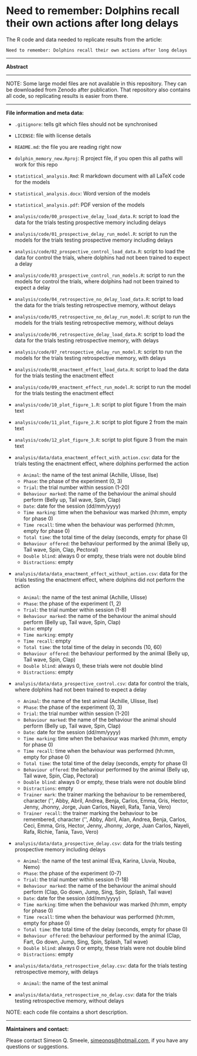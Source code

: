 # Need to remember: Dolphins recall their own actions after long delays

The R code and data needed to replicate results from the article:

```
Need to remember: Dolphins recall their own actions after long delays
```

------------------------------------------------

**Abstract**


------------------------------------------------

NOTE: Some large model files are not available in this repository. They can be downloaded from Zenodo after publication. That repository also contains all code, so replicating results is easier from there.

------------------------------------------------

**File information and meta data:**

- `.gitignore`: tells git which files should not be synchronised
- `LICENSE`: file with license details
- `README.md`: the file you are reading right now
- `dolphin_memory_new.Rproj`: R project file, if you open this all paths will work for this repo
- `statistical_analysis.Rmd`: R markdown document with all LaTeX code for the models
- `statistical_analysis.docx`: Word version of the models
- `statistical_analysis.pdf`: PDF version of the models

- `analysis/code/00_prospective_delay_load_data.R`: script to load the data for the trials testing prospective memory including delays
- `analysis/code/01_prospective_delay_run_model.R`: script to run the models for the trials testing prospective memory including delays
- `analysis/code/02_prospective_control_load_data.R`: script to load the data for control the trials, where dolphins had not been trained to expect a delay
- `analysis/code/03_prospective_control_run_models.R`: script to run the models for control the trials, where dolphins had not been trained to expect a delay
- `analysis/code/04_retrospective_no_delay_load_data.R`: script to load the data for the trials testing retrospective memory, without delays
- `analysis/code/05_retrospective_no_delay_run_model.R`: script to run the models for the trials testing retrospective memory, without delays
- `analysis/code/06_retrospective_delay_load_data.R`: script to load the data for the trials testing retrospective memory, with delays
- `analysis/code/07_retrospective_delay_run_model.R`: script to run the models for the trials testing retrospective memory, with delays
- `analysis/code/08_enactment_effect_load_data.R`: script to load the data for the trials testing the enactment effect
- `analysis/code/09_enactment_effect_run_model.R`: script to run the model for the trials testing the enactment effect
- `analysis/code/10_plot_figure_1.R`: script to plot figure 1 from the main text
- `analysis/code/11_plot_figure_2.R`: script to plot figure 2 from the main text
- `analysis/code/12_plot_figure_3.R`: script to plot figure 3 from the main text

- `analysis/data/data_enactment_effect_with_action.csv`: data for the trials testing the enactment effect, where dolphins performed the action
  - `﻿Animal`: the name of the test animal (Achille, Ulisse, Ilse)
  - `Phase`: the phase of the experiment (0, 3)
  - `Trial`: the trial number within session (1-20)
  - `Behaviour marked`: the name of the behaviour the animal should perform (Belly up, Tail wave, Spin, Clap)
  - `Date`: date for the session (dd/mm/yyyy)
  - `Time marking`: time when the behaviour was marked (hh:mm, empty for phase 0)
  - `Time recall`: time when the behaviour was performed (hh:mm, empty for phase 0)
  - `Total time`: the total time of the delay (seconds, empty for phase 0)
  - `Behaviour offered`: the behaviour performed by the animal (Belly up, Tail wave, Spin, Clap, Pectoral)
  - `Double blind`: always 0 or empty, these trials were not double blind
  - `Distractions`: empty
- `analysis/data/data_enactment_effect_without_action.csv`: data for the trials testing the enactment effect, where dolphins did not perform the action
  - `﻿Animal`: the name of the test animal (Achille, Ulisse)
  - `Phase`: the phase of the experiment (1, 2)
  - `Trial`: the trial number within session (1-8)
  - `Behaviour marked`: the name of the behaviour the animal should perform (Belly up, Tail wave, Spin, Clap)
  - `Date`: empty
  - `Time marking`: empty
  - `Time recall`: empty
  - `Total time`: the total time of the delay in seconds (10, 60)
  - `Behaviour offered`: the behaviour performed by the animal (Belly up, Tail wave, Spin, Clap)
  - `Double blind`: always 0, these trials were not double blind
  - `Distractions`: empty
- `analysis/data/data_prospective_control.csv`: data for control the trials, where dolphins had not been trained to expect a delay
  - `﻿Animal`: the name of the test animal (Achille, Ulisse, Ilse)
  - `Phase`: the phase of the experiment (0, 3)
  - `Trial`: the trial number within session (1-20)
  - `Behaviour marked`: the name of the behaviour the animal should perform (Belly up, Tail wave, Spin, Clap)
  - `Date`: date for the session (dd/mm/yyyy)
  - `Time marking`: time when the behaviour was marked (hh:mm, empty for phase 0)
  - `Time recall`: time when the behaviour was performed (hh:mm, empty for phase 0)
  - `Total time`: the total time of the delay (seconds, empty for phase 0)
  - `Behaviour offered`: the behaviour performed by the animal (Belly up, Tail wave, Spin, Clap, Pectoral)
  - `Double blind`: always 0 or empty, these trials were not double blind
  - `Distractions`: empty
  - `Trainer mark`: the trainer marking the behaviour to be remembered, character ('', Abby, Abril, Andrea, Benja, Carlos, Emma, Gris, Hector, Jenny, Jhonny, Jorge, Juan Carlos, Nayeli, Rafa, Tania, Vero)
  - `Trainer recall`: the trainer marking the behaviour to be remembered, character ('', Abby, Abril, Alan, Andrea, Benja, Carlos, Ceci, Emma, Gris, Hector, Jenny, Jhonny, Jorge, Juan Carlos, Nayeli, Rafa, Richie, Tania, Tavo, Vero) 
- `analysis/data/data_prospective_delay.csv`: data for the trials testing prospective memory including delays
  - `﻿Animal`: the name of the test animal (Eva, Karina, Lluvia, Nouba, Nemo)
  - `Phase`: the phase of the experiment (0-7)
  - `Trial`: the trial number within session (1-18)
  - `Behaviour marked`: the name of the behaviour the animal should perform (Clap, Go down, Jump, Sing, Spin, Splash, Tail wave)
  - `Date`: date for the session (dd/mm/yyyy)
  - `Time marking`: time when the behaviour was marked (hh:mm, empty for phase 0)
  - `Time recall`: time when the behaviour was performed (hh:mm, empty for phase 0)
  - `Total time`: the total time of the delay (seconds, empty for phase 0)
  - `Behaviour offered`: the behaviour performed by the animal (Clap, Fart, Go down, Jump, Sing, Spin, Splash, Tail wave)
  - `Double blind`: always 0 or empty, these trials were not double blind
  - `Distractions`: empty
- `analysis/data/data_retrospective_delay.csv`: data for the trials testing retrospective memory, with delays
  - `﻿Animal`: the name of the test animal
- `analysis/data/data_retrospective_no_delay.csv`: data for the trials testing retrospective memory, without delays

NOTE: each code file contains a short description. 

------------------------------------------------

**Maintainers and contact:**

Please contact Simeon Q. Smeele, <simeonqs@hotmail.com>, if you have any questions or suggestions. 




